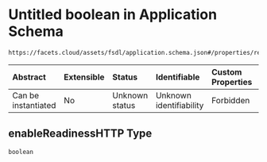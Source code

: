 # Untitled boolean in Application Schema

```txt
https://facets.cloud/assets/fsdl/application.schema.json#/properties/readiness/properties/enableReadinessHTTP
```



| Abstract            | Extensible | Status         | Identifiable            | Custom Properties | Additional Properties | Access Restrictions | Defined In                                                                        |
| :------------------ | :--------- | :------------- | :---------------------- | :---------------- | :-------------------- | :------------------ | :-------------------------------------------------------------------------------- |
| Can be instantiated | No         | Unknown status | Unknown identifiability | Forbidden         | Allowed               | none                | [application.schema.json*](../out/application.schema.json "open original schema") |

## enableReadinessHTTP Type

`boolean`
